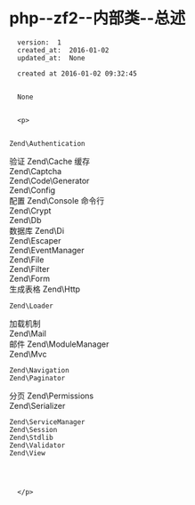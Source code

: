 
  # php--zf2--内部类--总述

      version:  1
      created_at:  2016-01-02
      updated_at:  None

      created at 2016-01-02 09:32:45 


      None


      <p>
      
 
    Zend\Authentication  
  验证
    Zend\Cache
  缓存  
    Zend\Captcha  
    Zend\Code\Generator  
    Zend\Config  
  配置
    Zend\Console
命令行  
    Zend\Crypt  
    Zend\Db  
数据库
    Zend\Di  
    Zend\Escaper  
    Zend\EventManager  
    Zend\File  
    Zend\Filter  
    Zend\Form  
生成表格
    Zend\Http  

    Zend\Loader
加载机制  
    Zend\Mail  
邮件
    Zend\ModuleManager  
    Zend\Mvc  

    Zend\Navigation  
    Zend\Paginator  
分页
    Zend\Permissions  
    Zend\Serializer  

    Zend\ServiceManager  
    Zend\Session  
    Zend\Stdlib  
    Zend\Validator  
    Zend\View  

 


      </p>

  